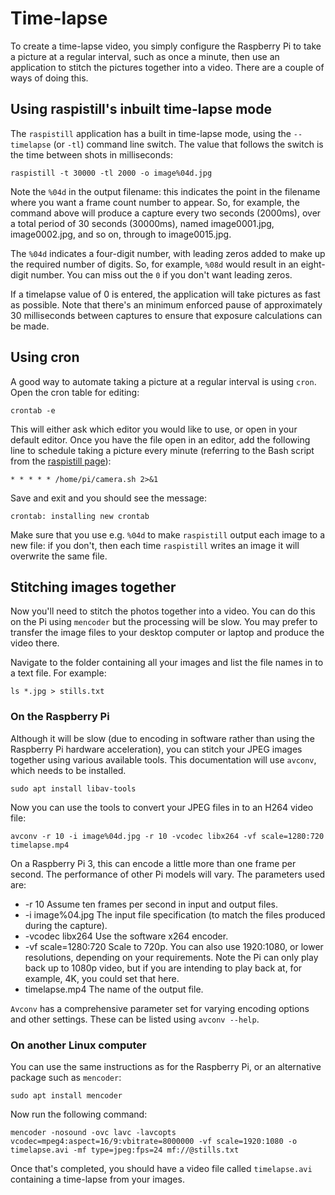 # Time-lapse

To create a time-lapse video, you simply configure the Raspberry Pi to take a picture at a regular interval, such as once a minute, then use an application to stitch the pictures together into a video. There are a couple of ways of doing this.

## Using raspistill's inbuilt time-lapse mode

The `raspistill` application has a built in time-lapse mode, using the `--timelapse` (or `-tl`) command line switch. The value that follows the switch is the time between shots in milliseconds:
```
raspistill -t 30000 -tl 2000 -o image%04d.jpg
```
Note the `%04d` in the output filename: this indicates the point in the filename where you want a frame count number to appear. So, for example, the command above will produce a capture every two seconds (2000ms), over a total period of 30 seconds (30000ms), named image0001.jpg, image0002.jpg, and so on, through to image0015.jpg.

The `%04d` indicates a four-digit number, with leading zeros added to make up the required number of digits. So, for example, `%08d` would result in an eight-digit number. You can miss out the `0` if you don't want leading zeros.

If a timelapse value of 0 is entered, the application will take pictures as fast as possible. Note that there's an minimum enforced pause of approximately 30 milliseconds between captures to ensure that exposure calculations can be made.

## Using cron

A good way to automate taking a picture at a regular interval is using `cron`. Open the cron table for editing:

```
crontab -e
```

This will either ask which editor you would like to use, or open in your default editor. Once you have the file open in an editor, add the following line to schedule taking a picture every minute (referring to the Bash script from the [raspistill page](raspistill.md)):

```
* * * * * /home/pi/camera.sh 2>&1
```

Save and exit and you should see the message:

```
crontab: installing new crontab
```

Make sure that you use e.g. `%04d` to make `raspistill` output each image to a new file: if you don't, then each time `raspistill` writes an image it will overwrite the same file.

## Stitching images together

Now you'll need to stitch the photos together into a video. You can do this on the Pi using `mencoder` but the processing will be slow. You may prefer to transfer the image files to your desktop computer or laptop and produce the video there.

Navigate to the folder containing all your images and list the file names in to a text file. For example:

```
ls *.jpg > stills.txt
```
### On the Raspberry Pi

Although it will be slow (due to encoding in software rather than using the Raspberry Pi hardware acceleration), you can stitch your JPEG images together using various available tools. This documentation will use `avconv`, which needs to be installed.
```
sudo apt install libav-tools
```
Now you can use the tools to convert your JPEG files in to an H264 video file:
```
avconv -r 10 -i image%04d.jpg -r 10 -vcodec libx264 -vf scale=1280:720 timelapse.mp4
```
On a Raspberry Pi 3, this can encode a little more than one frame per second. The performance of other Pi models will vary. The parameters used are:

 - -r 10 Assume ten frames per second in input and output files.
 - -i image%04.jpg The input file specification (to match the files produced during the capture).
 - -vcodec libx264 Use the software x264 encoder.
 - -vf scale=1280:720 Scale to 720p. You can also use 1920:1080, or lower resolutions, depending on your requirements. Note the Pi can only play back up to 1080p video, but if you are intending to play back at, for example, 4K, you could set that here.
 - timelapse.mp4 The name of the output file.

`Avconv` has a comprehensive parameter set for varying encoding options and other settings. These can be listed using `avconv --help`.

### On another Linux computer

You can use the same instructions as for the Raspberry Pi, or an alternative package such as `mencoder`:

```
sudo apt install mencoder
```

Now run the following command:

```
mencoder -nosound -ovc lavc -lavcopts vcodec=mpeg4:aspect=16/9:vbitrate=8000000 -vf scale=1920:1080 -o timelapse.avi -mf type=jpeg:fps=24 mf://@stills.txt
```

Once that's completed, you should have a video file called `timelapse.avi` containing a time-lapse from your images.
